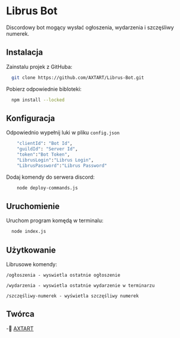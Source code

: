 # Librus Bot

Discordowy bot mogący wysłać ogłoszenia, wydarzenia i szczęśliwy numerek.

## Instalacja

Zainstalu projek z GitHuba:

```bash
  git clone https://github.com/AXTART/Librus-Bot.git
```
Pobierz odpowiednie bibloteki:
```bash
  npm install --locked
```

## Konfiguracja

Odpowiednio wypełnij luki w pliku `config.json`
```bash
    "clientId": "Bot Id",
    "guildId": "Server Id",
    "token":"Bot Token",
    "LibrusLogin":"Librus Login",
    "LibrusPassword":"Librus Password"
```
Dodaj komendy do serwera discord:
```bash
    node deploy-commands.js
```
## Uruchomienie
Uruchom program komędą w terminalu:

```bash
  node index.js
```


## Użytkowanie


Librusowe komendy:
```
/ogłoszenia - wyswietla ostatnie ogłoszenie
```
```
/wydarzenia - wyswietla ostatnie wydarzenie w terminarzu
```
```
/szczęśliwy-numerek - wyświetla szczęśliwy numerek
```

## Twórca

-👤 [AXTART](https://www.github.com/octokatherine)

